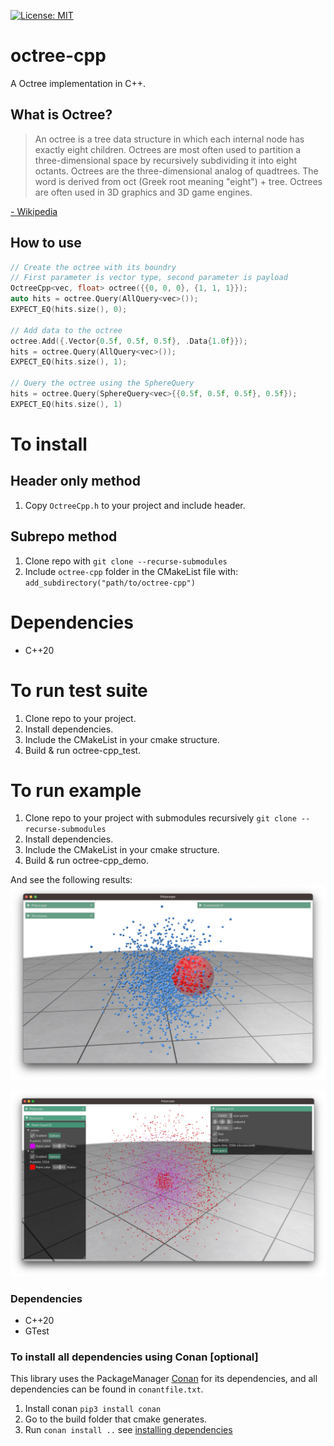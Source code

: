 [![License: MIT](https://img.shields.io/badge/License-MIT-yellow.svg)](https://opensource.org/licenses/MIT)

# octree-cpp
A Octree implementation in C++.

## What is Octree?
> An octree is a tree data structure in which each internal node has exactly eight children. Octrees are most often used to partition a three-dimensional space by recursively subdividing it into eight octants. Octrees are the three-dimensional analog of quadtrees. The word is derived from oct (Greek root meaning "eight") + tree. Octrees are often used in 3D graphics and 3D game engines.

[- Wikipedia](https://en.wikipedia.org/wiki/Octree)
## How to use
```C++
// Create the octree with its boundry
// First parameter is vector type, second parameter is payload
OctreeCpp<vec, float> octree({{0, 0, 0}, {1, 1, 1}});
auto hits = octree.Query(AllQuery<vec>());
EXPECT_EQ(hits.size(), 0);

// Add data to the octree
octree.Add({.Vector{0.5f, 0.5f, 0.5f}, .Data{1.0f}});
hits = octree.Query(AllQuery<vec>());
EXPECT_EQ(hits.size(), 1);

// Query the octree using the SphereQuery
hits = octree.Query(SphereQuery<vec>{{0.5f, 0.5f, 0.5f}, 0.5f});
EXPECT_EQ(hits.size(), 1)
```
# To install
## Header only method
1. Copy `OctreeCpp.h` to your project and include header.

## Subrepo method
1. Clone repo with `git clone --recurse-submodules`
2. Include `octree-cpp` folder in the CMakeList file with: `add_subdirectory("path/to/octree-cpp")`

# Dependencies
- C++20

# To run test suite
1. Clone repo to your project.
2. Install dependencies.
3. Include the CMakeList in your cmake structure.
4. Build & run octree-cpp_test.

# To run example
1. Clone repo to your project with submodules recursively `git clone --recurse-submodules`
2. Install dependencies.
3. Include the CMakeList in your cmake structure.
4. Build & run octree-cpp_demo.

And see the following results:
![sphere-query-example.png](example%2Fsphere-query-example.png)

![sphere-query-example.png](example%2Fquery-sphere-or-not-example.png)

### Dependencies
- C++20
- GTest

### To install all dependencies using Conan [optional]
This library uses the PackageManager [Conan](https://conan.io) for its dependencies, and all dependencies can be found in `conantfile.txt`.
1. Install conan `pip3 install conan`
2. Go to the build folder that cmake generates.
3. Run `conan install ..` see [installing dependencies](https://docs.conan.io/en/1.7/using_packages/conanfile_txt.html)

